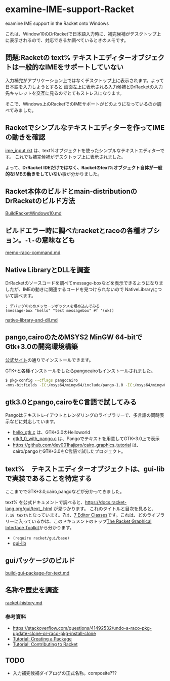 
# examine-IME-support-Racket

examine IME support in the Racket onto Windows

これは、Window10のDrRacketで日本語入力時に、補完候補がデスクトップ上に表示されるので、対応できるか調べているときのメモです。

## 問題:Racketの text% テキストエディターオブジェクトは一般的なIMEをサポートしていない

入力補完がアプリケーション上ではなくデスクトップ上に表示されます。よって日本語を入力しようとすると
画面左上に表示される入力候補とDrRacketの入力先キャレットを交互に見るのでとてもストレスになります。

そこで、Windows上のRacketでのIMEサポートがどのようになっているのか調べてみました。

## Racketでシンプルなテキストエディターを作ってIMEの動きを確認

[ime_input.rkt](ime_input_rkt) は、text%オブジェクトを使ったシンプルなテキストエディターです。
これでも補完候補がデスクトップ上に表示されました。

よって、**DrRacket IDEだけではなく、Racketのtext%オブジェクト自体が一般的なIMEの動きをしていない**事が分かりました。

## Racket本体のビルドとmain-distributionのDrRacketのビルド方法

[BuildRacketWindows10.md](BuildRacketWindows10.md)

## ビルドエラー時に調べたracketとracoの各種オプション。`-l-`の意味なども

[memo-raco-command.md](memo-raco-command.md)

## Native LibraryとDLLを調査

DrRacketのソースコードを調べてmessage-boxなどを表示できるようになりましたが、IMEの動きに関連するコードを見つけられないので
NativeLibraryについて調べます。

```racket
; デバッグのためメッセージボックスを埋め込んでみる
(message-box "hello" "test messagebox" #f '(ok))
```

[native-library-and-dll.md](native-library-and-dll.md)

## pango,cairoのためMSYS2 MinGW 64-bitでGtk+3.0の開発環境構築

[公式サイト](https://www.gtk.org/download/windows.php)の通りでインストールできます。

GTK+と各種インストールをしたらpangocairoもインストールされました。

```bash
$ pkg-config --cflags pangocairo
-mms-bitfields -IC:/msys64/mingw64/include/pango-1.0 -IC:/msys64/mingw64/include/fribidi -IC:/msys64/mingw64/include/cairo -IC:/msys64/mingw64/include -IC:/msys64/mingw64/lib/libffi-3.2.1/include -IC:/msys64/mingw64/include/pixman-1 -IC:/msys64/mingw64/include -IC:/msys64/mingw64/include/freetype2 -IC:/msys64/mingw64/include -IC:/msys64/mingw64/include/harfbuzz -IC:/msys64/mingw64/include/glib-2.0 -IC:/msys64/mingw64/lib/glib-2.0/include -IC:/msys64/mingw64/include -IC:/msys64/mingw64/include/libpng16 -IC:/msys64/mingw64/include
```

## gtk3.0とpango,cairoをC言語で試してみる

Pangoはテキストレイアウトとレンダリングのライブラリーで、多言語の同時表示などに対応しています。

- [hello_gtk.c](hello_gtk.c) は、GTK+3.0のHelloworld
- [gtk3_0_with_pango.c](gtk3_0_with_pango.c) は、Pangoでテキストを用意してGTK+3.0上で表示
- <https://github.com/dev001hajipro/cairo_graphics_tutorial> は、cairo/pangoとGTK+3.0をC言語で試したプロジェクト。

## text%　テキストエディターオブジェクトは、gui-libで実装であることを特定する

ここまででGTK+3.0,cairo,pangoなどが分かってきました。

text% を公式ドキュメントで調べると、<https://docs.racket-lang.org/gui/text_.html> が見つかります。
これのタイトルと目次を見ると、`7.18 text%`となっています。7は、[7 Editor Classes](https://docs.racket-lang.org/gui/Editor_Classes.html)です。これは、どのライブラリーに入っているかは、このドキュメントのトップ[The Racket Graphical Interface Toolkit](https://docs.racket-lang.org/gui/index.html)から分かります。

- `(require racket/gui/base)`
- [gui-lib](https://pkgs.racket-lang.org/package/gui-lib)

## guiパッケージのビルド

[build-gui-package-for-text.md](build-gui-package-for-text.md)


## 名称や歴史を調査

[racket-history.md](racket-history.md)

### 参考資料

- https://stackoverflow.com/questions/41492532/undo-a-raco-pkg-update-clone-or-raco-pkg-install-clone
- [Tutorial: Creating a Package](http://blog.racket-lang.org/2017/10/tutorial-creating-a-package.html)
- [Tutorial: Contributing to Racket](http://blog.racket-lang.org/2017/09/tutorial-contributing-to-racket.html)

## TODO
- 入力補完候補ダイアログの正式名称。composite???
